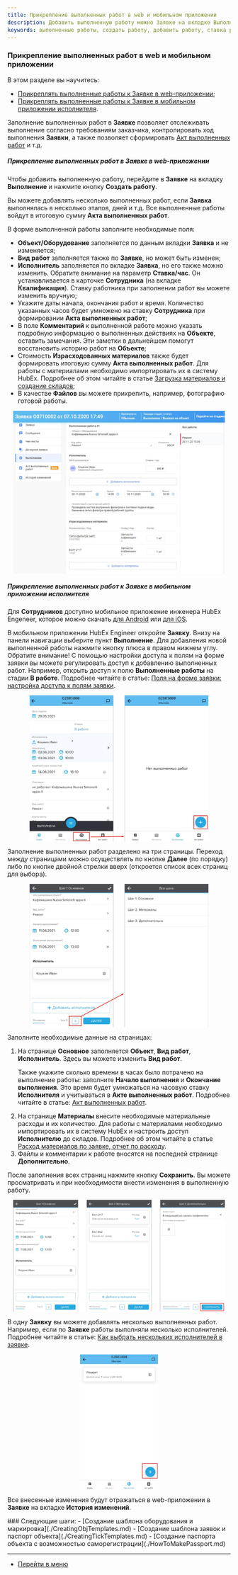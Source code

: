 ```yaml
---
title: Прикрепление выполненных работ в web и мобильном приложении
description: Добавить выполненную работу можно Заявке на вкладке Выполнение по кнопке Создать работу. Вы можете добавлять несколько выполненных работ, если Заявка выполнялась в несколько этапов, дней и т.д. Все выполненные работы войдут в итоговую сумму Акта выполненных работ. Поэтому внимательно заполняйте время выполнения.
keywords: выполненные работы, создать работу, добавить работу, ставка работника, израсходованные материалы, работа,  hubex, хабекс, хубекс, хабикс
---
```


### Прикрепление выполненных работ в web и мобильном приложении
В этом разделе вы научитесь:
<html>
<meta charset="utf-8">
<ul>
    <li><a href="#web">Прикреплять выполненные работы к Заявке в web-приложении</a>;</li>
    <li><a href="#mobile">Прикреплять выполненные работы к Заявке в мобильном приложении исполнителя</a>.</li>
    <!-- <li><a href="#payment">Отправка Счета на оплату заказчику и оплата Акта.</a></li> -->

</ul>
</html>
<body>
<p>Заполнение выполненных работ в <strong>Заявке</strong> позволяет отслеживать выполнение согласно требованиям
    заказчика,
    контролировать ход выполнения <strong>Заявки</strong>, а также позволяет сформировать <a
            href="https://wiki.hubex.ru/docs/FAQ/RU/user/ActOFAcceptance.html">Акт выполненных работ</a> и т.д. </p>

<h5 id="web">Прикрепление выполненных работ в Заявке в web-приложении</h5>
<p>Чтобы добавить выполненную работу, перейдите в <strong>Заявке</strong> на вкладку <strong>Выполнение</strong> и
    нажмите кнопку <strong>Создать работу</strong>.</p>
<p>Вы можете добавлять несколько выполненных работ, если <strong>Заявка</strong> выполнялась в несколько этапов, дней и
    т.д. Все
    выполненные работы войдут в итоговую сумму <strong>Акта выполненных работ</strong>.</p>
<p>В форме выполненной работы заполните необходимые поля:</p>
<ul>
    <li><strong>Объект/Оборудование</strong> заполняется по данным вкладки <strong>Заявка</strong> и не изменяется;</li>
    <li><strong>Вид работ</strong> заполняется также по <strong>Заявке</strong>, но может быть изменен;</li>
    <li><strong>Исполнитель</strong> заполняется по вкладке <strong>Заявка</strong>, но его также можно изменить.
        Обратите внимание на параметр
        <strong>Ставка/час</strong>. Он устанавливается в карточке <strong>Сотрудника</strong> (на вкладке <strong>Квалификация</strong>).
        Ставку работника при заполнении
        работ вы можете изменить вручную;
    </li>
    <li>Укажите даты начала, окончания работ и время. Количество указанных часов будет умножено на ставку <strong>Сотрудника</strong>
        при
        формировании <strong>Акта выполненных работ</strong>;
    </li>
    <li>В поле <strong>Комментарий</strong> к выполненной работе можно указать подробную информацию о выполненных
        действиях на <strong>Объекте</strong>,
        оставить замечания. Эти заметки в дальнейшем помогут восстановить историю работ на <strong>Объекте</strong>;
    </li>
    <li>Стоимость <strong>Израсходованных материалов</strong> также будет формировать итоговую сумму <strong>Акта
        выполненных работ</strong>. Для
        работы с материалами необходимо импортировать их в систему HubEx. Подробнее об этом читайте в статье <a
                href="https://wiki.hubex.ru/docs/FAQ/RU/user/Withdrawals.html">Загрузка материалов и создание
            складов</a>;
    </li>
    <li>В качестве <strong>Файлов</strong> вы можете прикрепить, например, фотографию готовой работы.</li>
</ul>
<div>
    <img style="margin: 0 auto; display: block; max-width: 95%;"
         src="/attachments/images/FAQ/USER/AttachingFiles/Work.jpg"/>
</div>

<h5 id="mobile">Прикрепление выполненных работ к Заявке в мобильном приложении исполнителя</h5>
<p> Для <strong>Сотрудников</strong> доступно мобильное приложение инженера HubEx Engeneer, которое можно скачать <a
        href="https://play.google.com/store/apps/details?id=ru.hubex.engineer">для Android</a> или <a
        href="https://apps.apple.com/ru/app/hubex-%D0%B4%D0%BB%D1%8F-%D1%81%D0%B5%D1%80%D0%B2%D0%B8%D1%81%D0%BD%D0%BE%D0%B9-%D1%81%D0%BB%D1%83%D0%B6%D0%B1%D1%8B/id1386688688">для
    iOS</a>.</p>
<p>В мобильном приложении HubEx Engineer откройте <strong>Заявку</strong>. Внизу на панели навигации выберите пункт
    <strong>Выполнение</strong>. Для добавления новой выполненной работы нажмите кнопку плюса в правом нижнем углу.
    Обратите внимание! С помощью настройки доступа к полям на форме заявки вы можете регулировать доступ к добавлению
    выполненных работ. Например, открыть доступ к полю <strong>Выполненные работы</strong> на стадии <strong>В
    работе</strong>. Подробнее читайте в
    статье: <a href="https://wiki.hubex.ru/docs/FAQ/RU/admin/ElementsOfInterface.html">Поля на форме заявки: настройка
        доступа к полям заявки</a>.</p>
<div>
    <img style="margin: 0 auto; display: block; max-width: 80%;"
         src="/attachments/images/FAQ/USER/AttachingFiles/AddWorks.jpg"/>
</div>

<p>Заполнение выполненных работ разделено на три страницы. Переход между страницами можно осуществлять по кнопке
    <strong>Далее</strong>
    (по порядку) либо по кнопке двойной стрелки вверх (откроется список всех страниц для выбора).</p>
<div>
    <img style="margin: 0 auto; display: block; max-width: 80%;"
         src="/attachments/images/FAQ/USER/AttachingFiles/AddWorks2.jpg"/>
</div>

<p>Заполните необходимые данные на страницах:</p>
<ol>
    <li>На странице <strong>Основное</strong> заполняется <strong>Объект</strong>, <strong>Вид работ</strong>, <strong>Исполнитель</strong>.
        Здесь вы можете изменить <strong>Вид работ</strong>.
        <p>Также укажите сколько времени в часах было потрачено на выполнение работы: заполните <strong>Начало
            выполнения</strong> и <strong>Окончание выполнения</strong>.
            Это время будет
            умножаться на часовую ставку <strong>Исполнителя</strong> и учитываться в <strong>Акте выполненных
                работ</strong>. Подробнее читайте в статье: <a
                    href="https://wiki.hubex.ru/docs/FAQ/RU/user/ActOFAcceptance.html">Акт выполненных работ</a>. </p>
    </li>
    <li>На странице <strong>Материалы</strong> внесите необходимые материальные расходы и их количество. Для
        работы с материалами необходимо импортировать их в систему HubEx и настроить доступ <strong>Исполнителю</strong>
        до складов.
        Подробнее об этом читайте в статье <a
                href="https://wiki.hubex.ru/docs/FAQ/RU/user/Withdrawals.html">Расход материалов по заявке, отчет по
            расходу</a>.
    </li>
    <li>Файлы и комментарии к работе вносятся на последней странице <strong>Дополнительно</strong>.</li>

</ol>
<p>После заполнения всех страниц нажмите кнопку <strong>Сохранить</strong>. Вы можете просматривать и при необходимости
    внести изменения
    в выполненную работу.</p>
<div>
    <img style="margin: 0 auto; display: block; max-width: 95%;"
         src="/attachments/images/FAQ/USER/AttachingFiles/AddWorks3.jpg"/>
</div>

<p>В одну <strong>Заявку</strong> вы можете добавлять несколько выполненных работ. Например, если по <strong>Заявке</strong> работы выполняли несколько
    исполнителей. Подробнее читайте в статье: <a href="https://wiki.hubex.ru/docs/FAQ/RU/user/SeveralEngineers.html">Как
        выбрать нескольких исполнителей в заявке</a>.</p>

<div>
    <img style="margin: 0 auto; display: block; max-width: 35%;"
         src="/attachments/images/FAQ/USER/AttachingFiles/AddWorks4.jpg"/>
</div>
<p>Все внесенные изменения будут отражаться в web-приложении в <strong>Заявке</strong> на вкладке <strong>История
    изменений</strong>.</p>
</body>
### Следующие шаги:
- [Создание шаблона оборудования и маркировка](./CreatingObjTemplates.md)
- [Создание шаблона заявок и паспорт объекта](./CreatingTickTemplates.md)
- [Создание паспорта объекта с возможностью саморегистрации](./HowToMakePassport.md)


___
- [Перейти в меню](http://wiki.hubex.ru)
